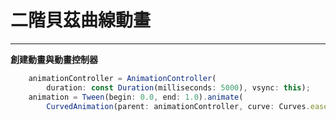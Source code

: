 


# 二階貝茲曲線動畫
----
**創建動畫與動畫控制器**

```js
    animationController = AnimationController(
        duration: const Duration(milliseconds: 5000), vsync: this);
    animation = Tween(begin: 0.0, end: 1.0).animate(
        CurvedAnimation(parent: animationController, curve: Curves.easeInCirc));
```

